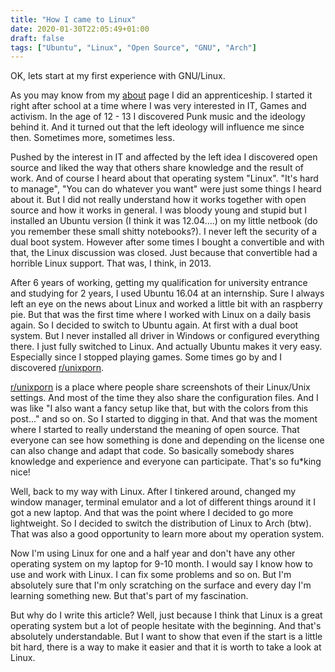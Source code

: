 ```yaml
---
title: "How I came to Linux"
date: 2020-01-30T22:05:49+01:00
draft: false
tags: ["Ubuntu", "Linux", "Open Source", "GNU", "Arch"]
---
```


OK, lets start at my first experience with GNU/Linux.

As you may know from my [about](../../about/about) page I did an apprenticeship.
I started it right after school at a time where I was very interested in IT, Games and activism.
In the age of 12 - 13 I discovered Punk music and the ideology behind it.
And it turned out that the left ideology will influence me since then. Sometimes more, sometimes less.

Pushed by the interest in IT and affected by the left idea I discovered open source and liked the way that others share knowledge and the result of work.
And of course I heard about that operating system "Linux".
"It's hard to manage", "You can do whatever you want" were just some things I heard about it.
But I did not really understand how it works together with open source and how it works in general.
I was bloody young and stupid but I installed an Ubuntu version (I think it was 12.04....) on my little netbook (do you remember these small shitty notebooks?).
I never left the security of a dual boot system.
However after some times I bought a convertible and with that, the Linux discussion was closed.
Just because that convertible had a horrible Linux support.
That was, I think, in 2013.

After 6 years of working, getting my qualification for university entrance and studying for 2 years, I used Ubuntu 16.04 at an internship.
Sure I always left an eye on the news about Linux and worked a little bit with an raspberry pie.
But that was the first time where I worked with Linux on a daily basis again.
So I decided to switch to Ubuntu again.
At first with a dual boot system.
But I never installed all driver in Windows or configured everything there.
I just fully switched to Linux.
And actually Ubuntu makes it very easy.
Especially since I stopped playing games.
Some times go by and I discovered [r/unixporn](https://reddit.com/r/unixporn).

[r/unixporn](https://reddit.com/r/unixporn) is a place where people share screenshots of their Linux/Unix settings.
And most of the time they also share the configuration files.
And I was like "I also want a fancy setup like that, but with the colors from this post..." and so on.
So I started to digging in that.
And that was the moment where I started to really understand the meaning of open source.
That everyone can see how something is done and depending on the license one can also change and adapt that code.
So basically somebody shares knowledge and experience and everyone can participate.
That's so fu*king nice!

Well, back to my way with Linux.
After I tinkered around, changed my window manager, terminal emulator and a lot of different things around it I got a new laptop.
And that was the point where I decided to go more lightweight.
So I decided to switch the distribution of Linux to Arch (btw).
That was also a good opportunity to learn more about my operation system.

Now I'm using Linux for one and a half year and don't have any other operating system on my laptop for 9-10 month.
I would say I know how to use and work with Linux.
I can fix some problems and so on.
But I'm absolutely sure that I'm only scratching on the surface and every day I'm learning something new.
But that's part of my fascination.

But why do I write this article? Well, just because I think that Linux is a great operating system but a lot of people hesitate with the beginning.
And that's absolutely understandable.
But I want to show that even if the start is a little bit hard, there is a way to make it easier and that it is worth to take a look at Linux.
